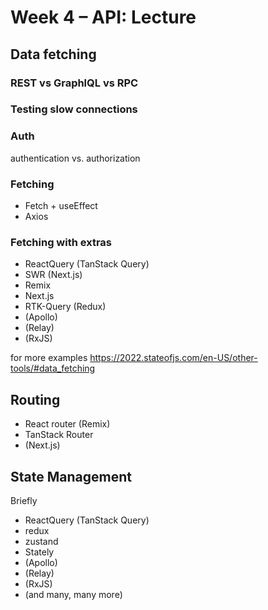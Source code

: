 # Week 4 – API: Lecture

## Data fetching

### REST vs GraphlQL vs RPC

### Testing slow connections

### Auth

authentication vs. authorization

### Fetching

* Fetch + useEffect
* Axios

### Fetching with extras

* ReactQuery (TanStack Query)
* SWR (Next.js)
* Remix
* Next.js
* RTK-Query (Redux)
* (Apollo)
* (Relay)
* (RxJS)

for more examples https://2022.stateofjs.com/en-US/other-tools/#data_fetching

## Routing

* React router (Remix)
* TanStack Router
* (Next.js)

## State Management

Briefly

* ReactQuery (TanStack Query)
* redux
* zustand
* Stately
* (Apollo)
* (Relay)
* (RxJS)
* (and many, many more)

